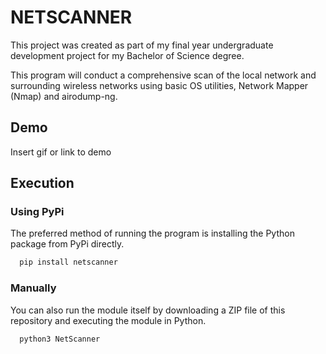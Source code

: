 
# NETSCANNER

This project was created as part of my final year undergraduate development project for my Bachelor of Science degree.

This program will conduct a comprehensive scan of the local network and surrounding wireless networks using basic OS utilities, Network Mapper (Nmap) and airodump-ng.

## Demo

Insert gif or link to demo

## Execution

### Using PyPi
The preferred method of running the program is installing the Python package from PyPi directly.

```bash
  pip install netscanner
```

### Manually
You can also run the module itself by downloading a ZIP file of this repository and executing the module in Python.

```bash
  python3 NetScanner
```
